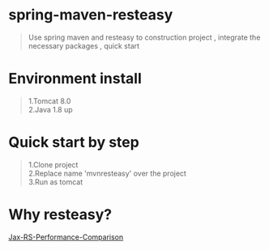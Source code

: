 # spring-maven-resteasy
> Use spring maven and resteasy to construction project , integrate the necessary packages , quick start

# Environment install
> 1.Tomcat 8.0    
2.Java 1.8 up

# Quick start by step 
>1.Clone project    
2.Replace name 'mvnresteasy' over the project   
3.Run as tomcat   

# Why resteasy? 
[Jax-RS-Performance-Comparison](https://github.com/smallnest/Jax-RS-Performance-Comparison "")


